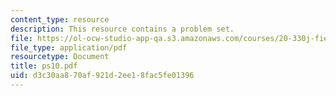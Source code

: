 ```yaml
---
content_type: resource
description: This resource contains a problem set.
file: https://ol-ocw-studio-app-qa.s3.amazonaws.com/courses/20-330j-fields-forces-and-flows-in-biological-systems-spring-2007/d3c30aa870af921d2ee18fac5fe01396_ps10.pdf
file_type: application/pdf
resourcetype: Document
title: ps10.pdf
uid: d3c30aa8-70af-921d-2ee1-8fac5fe01396
---
```


